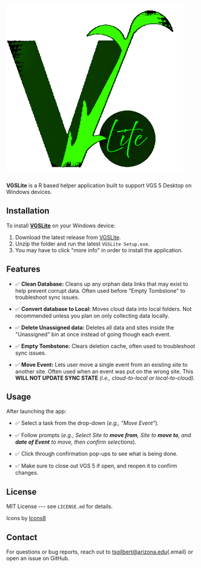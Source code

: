 # ![VGSLite](www/assets/VGSLite.png)

**VGSLite** is a R based helper application built to support VGS 5 Desktop on Windows devices.

## Installation

To install [**VGSLite**](https://github.com/tgilbert14/VGSLite) on your Windows device:

1.  Download the latest release from [VGSLite](https://github.com/tgilbert14/VGSLite/releases/tag/v2.0.0).
2.  Unzip the folder and run the latest `VGSLite Setup.exe`.
3.  You may have to click "more info" in order to install the application.

## Features

-   ✅ **Clean Database:** Cleans up any orphan data links that may exist to help prevent corrupt data. Often used before "Empty Tombstone" to troubleshoot sync issues.

-   ✅ **Convert database to Local:** Moves cloud data into local folders. Not recommended unless you plan on only collecting data locally.

-   ✅ **Delete Unassigned data:** Deletes all data and sites inside the "Unassigned" bin at once instead of going though each event.

-   ✅ **Empty Tombstone:** Clears deletion cache, often used to troubleshoot sync issues.

-   ✅ **Move Event:** Lets user move a single event from an existing site to another site. Often used when an event was put on the wrong site. This **WILL NOT UPDATE SYNC STATE** *(i.e., cloud-to-local or local-to-cloud).*

## Usage

After launching the app:

-   ✅ Select a task from the drop-down (*e.g., "Move Event"*).

-   ✅ Follow prompts (*e.g., Select Site to **move from**, Site to **move to**, and **date of Event** to move, then confirm selections*).

-   ✅ Click through confirmation pop-ups to see what is being done.

-   ✅ Make sure to close out VGS 5 if open, and reopen it to confirm changes.

## License

MIT License --- see `LICENSE.md` for details.

Icons by [Icons8](https://icons8.com/)

## Contact

For questions or bug reports, reach out to [tsgilbert\@arizona.edu](mailto:tsgilbert@arizona.edu){.email} or open an issue on GitHub.
